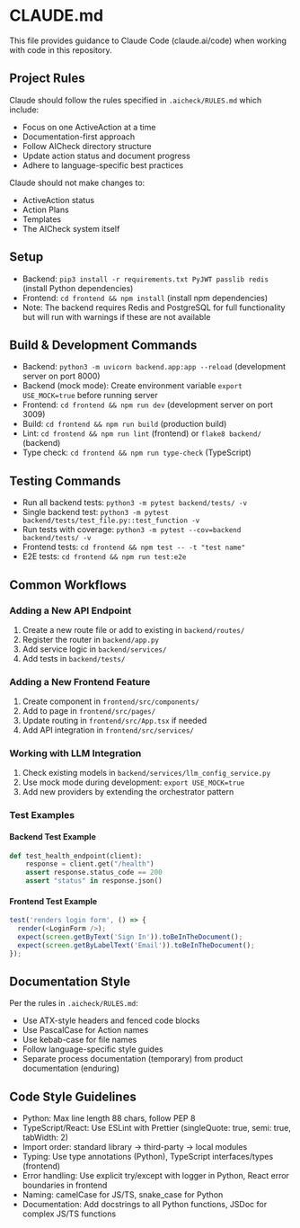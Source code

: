 # CLAUDE.md

This file provides guidance to Claude Code (claude.ai/code) when working with code in this repository.

## Project Rules

Claude should follow the rules specified in `.aicheck/RULES.md` which include:

- Focus on one ActiveAction at a time
- Documentation-first approach
- Follow AICheck directory structure
- Update action status and document progress
- Adhere to language-specific best practices

Claude should not make changes to:

- ActiveAction status
- Action Plans
- Templates
- The AICheck system itself

## Setup

- Backend: `pip3 install -r requirements.txt PyJWT passlib redis` (install Python dependencies)
- Frontend: `cd frontend && npm install` (install npm dependencies)
- Note: The backend requires Redis and PostgreSQL for full functionality but will run with warnings if these are not available

## Build & Development Commands

- Backend: `python3 -m uvicorn backend.app:app --reload` (development server on port 8000)
- Backend (mock mode): Create environment variable `export USE_MOCK=true` before running server
- Frontend: `cd frontend && npm run dev` (development server on port 3009)
- Build: `cd frontend && npm run build` (production build)
- Lint: `cd frontend && npm run lint` (frontend) or `flake8 backend/` (backend)
- Type check: `cd frontend && npm run type-check` (TypeScript)

## Testing Commands

- Run all backend tests: `python3 -m pytest backend/tests/ -v`
- Single backend test: `python3 -m pytest backend/tests/test_file.py::test_function -v`
- Run tests with coverage: `python3 -m pytest --cov=backend backend/tests/ -v`
- Frontend tests: `cd frontend && npm test -- -t "test name"`
- E2E tests: `cd frontend && npm run test:e2e`

## Common Workflows

### Adding a New API Endpoint

1. Create a new route file or add to existing in `backend/routes/`
2. Register the router in `backend/app.py`
3. Add service logic in `backend/services/`
4. Add tests in `backend/tests/`

### Adding a New Frontend Feature

1. Create component in `frontend/src/components/`
2. Add to page in `frontend/src/pages/`
3. Update routing in `frontend/src/App.tsx` if needed
4. Add API integration in `frontend/src/services/`

### Working with LLM Integration

1. Check existing models in `backend/services/llm_config_service.py`
2. Use mock mode during development: `export USE_MOCK=true`
3. Add new providers by extending the orchestrator pattern

### Test Examples

#### Backend Test Example

```python
def test_health_endpoint(client):
    response = client.get("/health")
    assert response.status_code == 200
    assert "status" in response.json()
```

#### Frontend Test Example

```javascript
test('renders login form', () => {
  render(<LoginForm />);
  expect(screen.getByText('Sign In')).toBeInTheDocument();
  expect(screen.getByLabelText('Email')).toBeInTheDocument();
});
```

## Documentation Style

Per the rules in `.aicheck/RULES.md`:

- Use ATX-style headers and fenced code blocks
- Use PascalCase for Action names
- Use kebab-case for file names
- Follow language-specific style guides
- Separate process documentation (temporary) from product documentation (enduring)

## Code Style Guidelines

- Python: Max line length 88 chars, follow PEP 8
- TypeScript/React: Use ESLint with Prettier (singleQuote: true, semi: true, tabWidth: 2)
- Import order: standard library → third-party → local modules
- Typing: Use type annotations (Python), TypeScript interfaces/types (frontend)
- Error handling: Use explicit try/except with logger in Python, React error boundaries in frontend
- Naming: camelCase for JS/TS, snake_case for Python
- Documentation: Add docstrings to all Python functions, JSDoc for complex JS/TS functions
